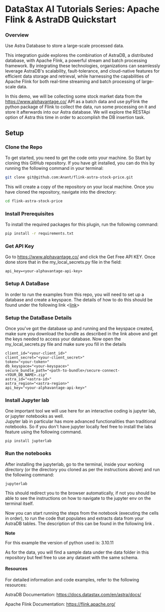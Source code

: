 # DataStax AI Tutorials Series: Apache Flink & AstraDB Quickstart

### Overview 


Use Astra Database to store a large-scale processed data.

This integration guide explores the combination of AstraDB, a distributed database, with Apache Flink, a powerful stream and batch processing framework. 
By integrating these technologies, organizations can seamlessly leverage AstraDB's scalability, fault-tolerance, and cloud-native features for efficient data storage and retrieval, while harnessing the capabilities of Apache Flink for both real-time streaming and batch processing of large-scale data.

In this demo, we will be collecting some stock market data from the https://www.alphavantage.co/ API as a batch data and use pyFlink the python package of Flink to collect the data, run some processing on it and store it afterwards into our Astra database. We will explore the RESTApi option of Astra this time in order to accomplish the DB insertion task.


## Setup

### Clone the Repo
To get started, you need to get the code onto your machine. So Start by cloning this GitHub repository. If you have git installed, you can do this by running the following command in your terminal:

```bash
git clone git@github.com:Anant/flink-astra-stock-price.git
```

This will create a copy of the repository on your local machine.
Once you have cloned the repository, navigate into the directory:

```bash
cd flink-astra-stock-price
```
### Install Prerequisites

To install the required packages for this plugin, run the following command:

```bash
pip install -r requirements.txt
```

### Get API Key

Go to https://www.alphavantage.co/ and click the Get Free API KEY.
Once done store that in the my_local_secrets.py file in the field:

```
api_key=<your-alphavantage-api-key> 

```

### Setup A DataBase

In order to run the examples from this repo, you will need to set up a database and create a keyspace.
The details of how to do this should be found under the following link
<[link](https://docs.datastax.com/en/astra-serverless/docs/manage/db/manage-create.html)>

### Setup the DataBase Details

Once you've got the database up and running and the keyspace created, make sure you download the bundle as described in the link above and get the keys needed to access your database.
Now open the my_local_secrets.py file and make sure you fill in the details
```
client_id="<your-client_id>"
client_secret="<your-client_secret>"
token="<your-token>"
db_keyspace="<your-keyspace>"
secure_bundle_path="<path-to-bundle>/secure-connect-<YOUR_DB_NAME>.zip"
astra_id="<astra-id>"
astra_region="<astra-region>"
api_key="<your-alphavantage-api-key>"
```

### Install Jupyter lab

One important tool we will use here for an interactive coding is jupyter lab, or jupyter notebooks as well.  
Jupyter lab in particular has more advanced functionalities than traditional notebooks. So if you don't have jupyter locally feel free to install the labs feature using the following command.

```
pip install jupterlab
```

### Run the notebooks

After installing the jupyterlab, go to the terminal, inside your working directory (or the directory you cloned as per the instructions above) and run the following command:

```
jupyterlab
```
This should redirect you to the browser automatically, if not you should be able to see the instructions on how to navigate to the jupyter env on the terminal itself. 


Now you can start running the steps from the notebook (executing the cells in order), to run the code that populates and extracts data from your AstraDB tables.
The description of this can be found in the following link <link to the blog>.


**Note**

For this example the version of python used is: 3.10.11 

As for the data, you will find a sample data under the data folder in this repository but feel free to use any dataset with the same schema. 


#### Resources
For detailed information and code examples, refer to the following resources:

AstraDB Documentation: https://docs.datastax.com/en/astra/docs/

Apache Flink Documentation: https://flink.apache.org/
